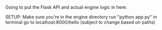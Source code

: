 Going to put the Flask API and actual engine logic in here.

SETUP:
Make sure you're in the engine directory
run "python app.py" in terminal
go to localhost:8000/hello (subject to change based on paths)